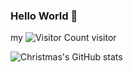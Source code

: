 ### Hello World 👋


my ![Visitor Count](https://profile-counter.glitch.me/corunb/count.svg) visitor

![Christmas's GitHub stats](https://github-readme-stats.vercel.app/api?username=corunb&show_icons=true&theme=tokyonight)
